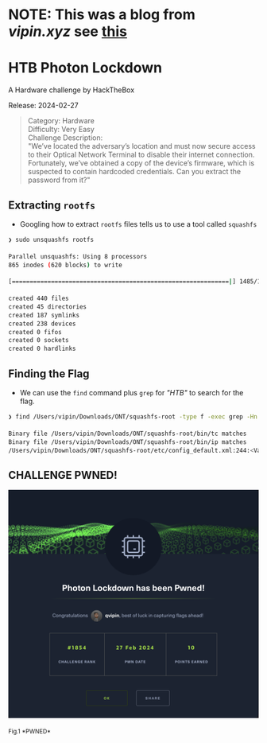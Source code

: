 # NOTE: This was a blog from *vipin.xyz* see [this](https://www.vipin.xyz/blog/archive)


# HTB Photon Lockdown

A Hardware challenge by HackTheBox

Release: 2024-02-27

> Category: Hardware  
> Difficulty: Very Easy  
> Challenge Description:  
> "We’ve located the adversary’s location and must now secure access to their Optical Network Terminal to disable their internet connection. Fortunately, we’ve obtained a copy of the device’s firmware, which is suspected to contain hardcoded credentials. Can you extract the password from it?"

## Extracting `rootfs`

- Googling how to extract `rootfs` files tells us to use a tool called `squashfs`

```bash
❯ sudo unsquashfs rootfs

Parallel unsquashfs: Using 8 processors
865 inodes (620 blocks) to write

[=============================================================|] 1485/1485 100%

created 440 files
created 45 directories
created 187 symlinks
created 238 devices
created 0 fifos
created 0 sockets
created 0 hardlinks
```

## Finding the Flag

- We can use the `find` command plus `grep` for *"HTB"* to search for the flag. 

```bash
❯ find /Users/vipin/Downloads/ONT/squashfs-root -type f -exec grep -Hn "HTB" {} \;

Binary file /Users/vipin/Downloads/ONT/squashfs-root/bin/tc matches
Binary file /Users/vipin/Downloads/ONT/squashfs-root/bin/ip matches
/Users/vipin/Downloads/ONT/squashfs-root/etc/config_default.xml:244:<Value Name="SUSER_PASSWORD" Value="HTB{REDACTED}"/>
```

## CHALLENGE PWNED!

[![Image showing the challenge has been pwned](blog/photonlockdownpics/pwnedphoton.png)](https://www.hackthebox.com/achievement/challenge/1573144/548)
<div style={{ textAlign: 'center' }}>
  <small>Fig.1 *PWNED*</small>
</div>